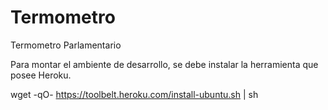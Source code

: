 Termometro
==========

Termometro Parlamentario


Para montar el ambiente de desarrollo, se debe instalar la herramienta que posee Heroku.

wget -qO- https://toolbelt.heroku.com/install-ubuntu.sh | sh
